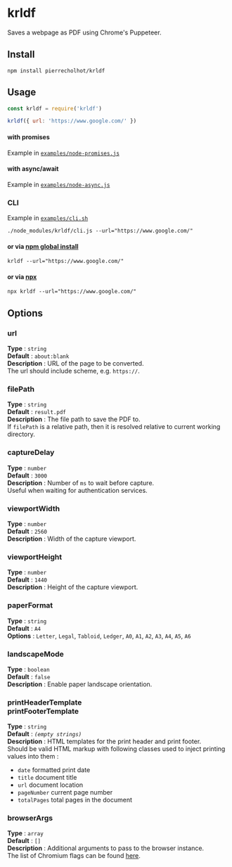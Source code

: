 # krldf

Saves a webpage as PDF using Chrome's Puppeteer.


## Install

```shell
npm install pierrecholhot/krldf
```


## Usage

```javascript
const krldf = require('krldf')

krldf({ url: 'https://www.google.com/' })
```

#### with promises

Example in [`examples/node-promises.js`](./examples/node-promises.js)

#### with async/await

Example in [`examples/node-async.js`](./examples/node-async.js)


### CLI

Example in [`examples/cli.sh`](./examples/cli.sh)

```shell
./node_modules/krldf/cli.js --url="https://www.google.com/"
```

#### or via [npm global install](https://docs.npmjs.com/getting-started/installing-npm-packages-globally)

```shell
krldf --url="https://www.google.com/"
```

#### or via [npx](https://www.npmjs.com/package/npx)

```shell
npx krldf --url="https://www.google.com/"
```


## Options

### url

  **Type** : `string` <br />
  **Default** : `about:blank` <br />
  **Description** : URL of the page to be converted. <br />The url should include scheme, e.g. `https://`. <br />

### filePath

  **Type** : `string` <br />
  **Default** : `result.pdf` <br />
  **Description** : The file path to save the PDF to. <br />If `filePath` is a relative path, then it is resolved relative to current working directory.

### captureDelay

  **Type** : `number` <br />
  **Default** : `3000` <br />
  **Description** : Number of `ms` to wait before capture. <br />Useful when waiting for authentication services.

### viewportWidth

  **Type** : `number` <br />
  **Default** : `2560` <br />
  **Description** : Width of the capture viewport.

### viewportHeight

  **Type** : `number` <br />
  **Default** : `1440` <br />
  **Description** : Height of the capture viewport.

### paperFormat

  **Type** : `string` <br />
  **Default** : `A4` <br />
  **Options** : `Letter`, `Legal`, `Tabloid`, `Ledger`, `A0`, `A1`, `A2`, `A3`, `A4`, `A5`, `A6`

### landscapeMode

  **Type** : `boolean` <br />
  **Default** : `false` <br />
  **Description** : Enable paper landscape orientation.

### printHeaderTemplate <br />printFooterTemplate

  **Type** : `string` <br />
  **Default** : *`(empty strings)`* <br />
  **Description** : HTML templates for the print header and print footer. <br />Should be valid HTML markup with following classes used to inject printing values into them :

  - `date` formatted print date
  - `title` document title
  - `url` document location
  - `pageNumber` current page number
  - `totalPages` total pages in the document

### browserArgs

  **Type** : `array` <br />
  **Default** : `[]` <br />
  **Description** : Additional arguments to pass to the browser instance. <br />The list of Chromium flags can be found [here](https://peter.sh/experiments/chromium-command-line-switches/).

